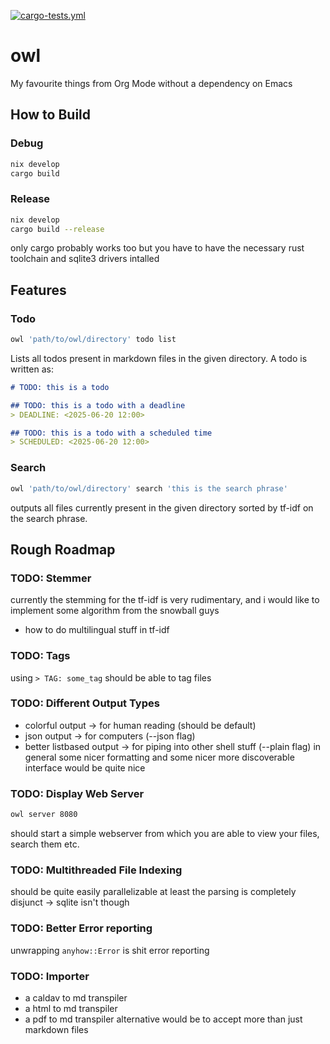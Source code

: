 [![cargo-tests.yml](https://github.com/bendermeister/owl/actions/workflows/rust.yml/badge.svg)](https://github.com/bendermeister/owl/actions/workflows/rust.yml)
# owl
My favourite things from Org Mode without a dependency on Emacs

## How to Build
### Debug
```sh
nix develop
cargo build
```

### Release
```sh
nix develop
cargo build --release
```

only cargo probably works too but you have to have the necessary rust toolchain and sqlite3 drivers intalled

## Features
### Todo
```sh
owl 'path/to/owl/directory' todo list
```
Lists all todos present in markdown files in the given directory. A todo is written as: 
```markdown
# TODO: this is a todo

## TODO: this is a todo with a deadline
> DEADLINE: <2025-06-20 12:00>

## TODO: this is a todo with a scheduled time
> SCHEDULED: <2025-06-20 12:00>
```

### Search
```sh
owl 'path/to/owl/directory' search 'this is the search phrase'
```

outputs all files currently present in the given directory sorted by tf-idf on the search phrase.

## Rough Roadmap
### TODO: Stemmer
currently the stemming for the tf-idf is very rudimentary, and i would like to implement some algorithm from the snowball guys
- how to do multilingual stuff in tf-idf

### TODO: Tags
using `> TAG: some_tag` should be able to tag files 

### TODO: Different Output Types
- colorful output -> for human reading (should be default)
- json output -> for computers (--json flag)
- better listbased output -> for piping into other shell stuff (--plain flag) 
in general some nicer formatting and some nicer more discoverable interface would be quite nice

### TODO: Display Web Server
```sh
owl server 8080
```
should start a simple webserver from which you are able to view your files, search them etc. 

### TODO: Multithreaded File Indexing
should be quite easily parallelizable at least the parsing is completely disjunct -> sqlite isn't though

### TODO: Better Error reporting
unwrapping `anyhow::Error` is shit error reporting

### TODO: Importer 
- a caldav to md transpiler
- a html to md transpiler
- a pdf to md transpiler
alternative would be to accept more than just markdown files
